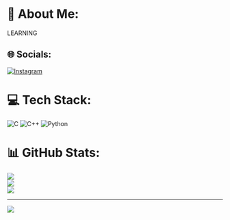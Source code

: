 
# 💫 About Me:
LEARNING<br>


## 🌐 Socials:
[![Instagram](https://img.shields.io/badge/Instagram-%23E4405F.svg?logo=Instagram&logoColor=white)](https://instagram.com/beeinghaarsh) 

# 💻 Tech Stack:
![C](https://img.shields.io/badge/c-%2300599C.svg?style=flat-square&logo=c&logoColor=white) ![C++](https://img.shields.io/badge/c++-%2300599C.svg?style=flat-square&logo=c%2B%2B&logoColor=white) ![Python](https://img.shields.io/badge/python-3670A0?style=flat-square&logo=python&logoColor=ffdd54)
# 📊 GitHub Stats:
![](https://github-readme-stats.vercel.app/api?username=Harshith-tech&theme=monokai&hide_border=false&include_all_commits=false&count_private=false)<br/>
![](https://github-readme-streak-stats.herokuapp.com/?user=Harshith-tech&theme=monokai&hide_border=false)<br/>
![](https://github-readme-stats.vercel.app/api/top-langs/?username=Harshith-tech&theme=monokai&hide_border=false&include_all_commits=false&count_private=false&layout=compact)

---
[![](https://visitcount.itsvg.in/api?id=Harshith-tech&icon=0&color=0)](https://visitcount.itsvg.in)

<!-- Proudly created with GPRM ( https://gprm.itsvg.in ) -->
